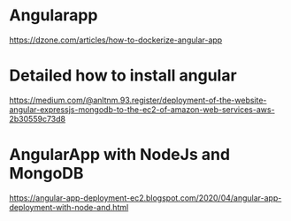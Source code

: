 # Angularapp

https://dzone.com/articles/how-to-dockerize-angular-app

# Detailed how to install angular 

https://medium.com/@anltnm.93.register/deployment-of-the-website-angular-expressjs-mongodb-to-the-ec2-of-amazon-web-services-aws-2b30559c73d8

# AngularApp with NodeJs and MongoDB 

https://angular-app-deployment-ec2.blogspot.com/2020/04/angular-app-deployment-with-node-and.html
